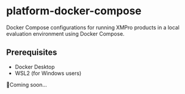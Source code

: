 # platform-docker-compose
Docker Compose configurations for running XMPro products in a local evaluation environment using Docker Compose.

## Prerequisites
- Docker Desktop
- WSL2 (for Windows users)

🚧Coming soon...
